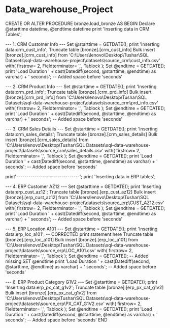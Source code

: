 # Data_warehouse_Project

CREATE OR ALTER PROCEDURE bronze.load_bronze AS
BEGIN
	Declare @starttime datetime, @endtime datetime
	print 'Inserting data in CRM Tables';

--- 1. CRM Customer Info ---
	Set @starttime = GETDATE();
	print 'Inserting data:crm_cust_info';
	Truncate table [bronze].[crm_cust_info]
	Bulk insert [bronze].[crm_cust_info]
	from 'C:\Users\lenovo\Desktop\Tushar\SQL Datasets\sql-data-warehouse-project\datasets\source_crm\cust_info.csv'
	with(
		firstrow= 2,
		Fieldterminator= ',',
		Tablock
	);
	Set @endtime = GETDATE();
	print 'Load Duration ' + cast(Datediff(second, @starttime, @endtime) as varchar) + ' seconds'; -- Added space before 'seconds'

--- 2. CRM Product Info ---
	Set @starttime = GETDATE();
	print 'Inserting data:crm_prd_info';
	Truncate table [bronze].[crm_prd_info]
	Bulk insert [bronze].[crm_prd_info]
	from 'C:\Users\lenovo\Desktop\Tushar\SQL Datasets\sql-data-warehouse-project\datasets\source_crm\prd_info.csv'
	with(
		firstrow= 2,
		Fieldterminator= ',',
		Tablock
	);
	Set @endtime = GETDATE();
	print 'Load Duration ' + cast(Datediff(second, @starttime, @endtime) as varchar) + ' seconds'; -- Added space before 'seconds'

--- 3. CRM Sales Details ---
	Set @starttime = GETDATE();
	print 'Inserting data:crm_sales_details';
	Truncate table [bronze].[crm_sales_details]
	Bulk insert [bronze].[crm_sales_details]
	from 'C:\Users\lenovo\Desktop\Tushar\SQL Datasets\sql-data-warehouse-project\datasets\source_crm\sales_details.csv'
	with(
		firstrow= 2,
		Fieldterminator= ',',
		Tablock
	);
	Set @endtime = GETDATE();
	print 'Load Duration ' + cast(Datediff(second, @starttime, @endtime) as varchar) + ' seconds'; -- Added space before 'seconds'

print'-------------------------------';
	print 'Inserting data in ERP tables';

--- 4. ERP Customer AZ12 ---
	Set @starttime = GETDATE();
	print 'Inserting data:erp_cust_az12';
	Truncate table [bronze].[erp_cust_az12]
	Bulk insert [bronze].[erp_cust_az12]
	from 'C:\Users\lenovo\Desktop\Tushar\SQL Datasets\sql-data-warehouse-project\datasets\source_erp\CUST_AZ12.csv'
	with(
		firstrow= 2,
		Fieldterminator= ',',
		Tablock
	);
	Set @endtime = GETDATE();
	print 'Load Duration ' + cast(Datediff(second, @starttime, @endtime) as varchar) + ' seconds'; -- Added space before 'seconds'

--- 5. ERP Location A101 ---
	Set @starttime = GETDATE();
	print 'Inserting data:erp_loc_a101'; -- CORRECTED print statement here
	Truncate table [bronze].[erp_loc_a101]
	Bulk insert [bronze].[erp_loc_a101]
	from 'C:\Users\lenovo\Desktop\Tushar\SQL Datasets\sql-data-warehouse-project\datasets\source_erp\LOC_A101.csv'
	with(
		firstrow= 2,
		Fieldterminator= ',',
		Tablock
	);
    Set @endtime = GETDATE(); -- Added missing SET @endtime
	print 'Load Duration ' + cast(Datediff(second, @starttime, @endtime) as varchar) + ' seconds'; -- Added space before 'seconds'

--- 6. ERP Product Category G1V2 ---
	Set @starttime = GETDATE();
	print 'Inserting data:erp_px_cat_g1v2';
	Truncate table [bronze].[erp_px_cat_g1v2]
	Bulk insert [bronze].[erp_px_cat_g1v2]
	from 'C:\Users\lenovo\Desktop\Tushar\SQL Datasets\sql-data-warehouse-project\datasets\source_erp\PX_CAT_G1V2.csv'
	with(
		firstrow= 2,
		Fieldterminator= ',',
		Tablock
	);
	Set @endtime = GETDATE();
	print 'Load Duration ' + cast(Datediff(second, @starttime, @endtime) as varchar) + ' seconds'; -- Added space before 'seconds'
END
